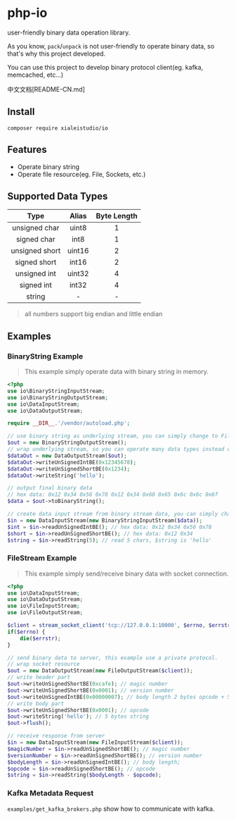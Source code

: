 # php-io

user-friendly binary data operation library.

As you know, `pack`/`unpack` is not user-friendly to operate binary data, so that's why this project developed.

You can use this project to develop binary protocol client(eg. kafka, memcached, etc...)

中文文档[README-CN.md]

## Install

```
composer require xialeistudio/io
```

## Features

+ Operate binary string
+ Operate file resource(eg. File, Sockets, etc.)

## Supported Data Types

|Type|Alias|Byte Length|
|:---:|:---:|:---:|
|unsigned char|uint8|1|
|signed char|int8|1|
|unsigned short|uint16|2|
|signed short|int16|2|
|unsigned int|uint32|4|
|signed int|int32|4|
|string|-|-|

> all numbers support big endian and little endian

## Examples

### BinaryString Example

> This example simply operate data with binary string in memory.

```php
<?php
use io\BinaryStringInputStream;
use io\BinaryStringOutputStream;
use io\DataInputStream;
use io\DataOutputStream;

require __DIR__.'/vendor/autoload.php';

// use binary string as underlying stream, you can simply change to FileOutputStream.
$out = new BinaryStringOutputStream();
// wrap underlying stream, so you can operate many data types instead of byte.
$dataOut = new DataOutputStream($out);
$dataOut->writeUnSignedIntBE(0x12345678);
$dataOut->writeUnSignedShortBE(0x1234);
$dataOut->writeString('hello');

// output final binary data
// hex data: 0x12 0x34 0x56 0x78 0x12 0x34 0x68 0x65 0x6c 0x6c 0x6f
$data = $out->toBinaryString(); 

// create data input stream from binary stream data, you can simply change to FileInputStream.
$in = new DataInputStream(new BinaryStringInputStream($data));
$int = $in->readUnSignedIntBE(); // hex data: 0x12 0x34 0x56 0x78
$short = $in->readUnSignedShortBE(); // hex data: 0x12 0x34
$string = $in->readString(5); // read 5 chars, $string is 'hello'
``` 

### FileStream Example

> This example simply send/receive binary data with socket connection.

```php
<?php
use io\DataInputStream;
use io\DataOutputStream;
use io\FileInputStream;
use io\FileOutputStream;

$client = stream_socket_client('tcp://127.0.0.1:10000', $errno, $errstr);
if($errno) {
    die($errstr);
}

// send binary data to server, this example use a private protocol.
// wrap socket resource
$out = new DataOutputStream(new FileOutputStream($client));
// write header part
$out->writeUnSignedShortBE(0xcafe); // magic number
$out->writeUnSignedShortBE(0x0001); // version number
$out->writeUnSignedIntBE(0x00000007); // body length 2 bytes opcode + 5 bytes string
// write body part
$out->writeUnSignedShortBE(0x0001); // opcode
$out->writeString('hello'); // 5 bytes string
$out->flush();

// receive response from server
$in = new DataInputStream(new FileInputStream($client));
$magicNumber = $in->readUnSignedShortBE(); // magic number
$versionNumber = $in->readUnSignedShortBE(); // version number
$bodyLength = $in->readUnSignedIntBE(); // body length;
$opcode = $in->readUnSignedShortBE(); // opcode
$string = $in->readString($bodyLength - $opcode);
``` 

### Kafka Metadata Request

`examples/get_kafka_brokers.php` show how to communicate with kafka.